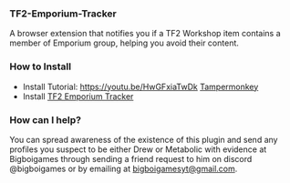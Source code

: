 ### TF2-Emporium-Tracker

A browser extension that notifies you if a TF2 Workshop item contains a member of Emporium group, helping you avoid their content.

### How to Install

- Install
Tutorial: https://youtu.be/HwGFxiaTwDk
 [Tampermonkey](https://www.tampermonkey.net/)
- Install [TF2 Emporium Tracker](https://raw.githubusercontent.com/EurekaEffect/TF2-Emporium-Tracker/refs/heads/main/tf2-emporium-tracker.user.js)

### How can I help?

You can spread awareness of the existence of this plugin and send any profiles you suspect to be either Drew or Metabolic with evidence at Bigboigames through sending a friend request to him on discord @bigboigames or by emailing at bigboigamesyt@gmail.com.
